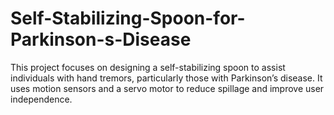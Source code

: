 # Self-Stabilizing-Spoon-for-Parkinson-s-Disease
This project focuses on designing a self-stabilizing spoon to assist individuals with hand tremors, particularly those with Parkinson’s disease. It uses motion sensors and a servo motor to reduce spillage and improve user independence.
